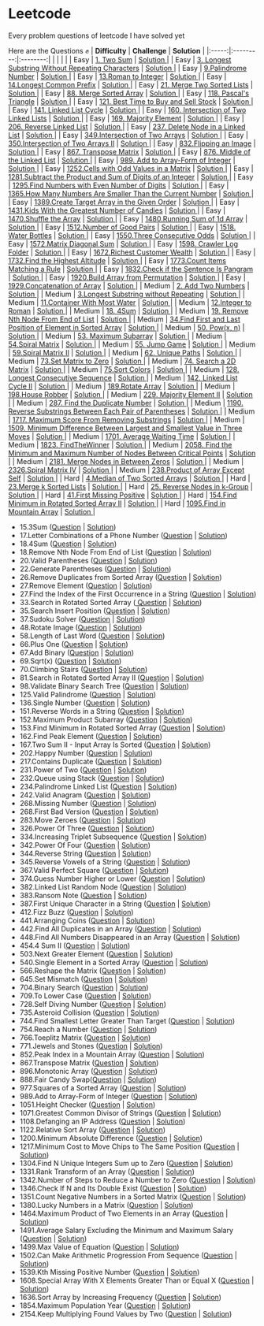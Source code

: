 # Leetcode
 Every problem questions of leetcode I have solved yet
 
 Here are the Questions ✊
 | **Difficulty** | **Challenge** | **Solution** |
 |:-----:|:---------:|:--------:|
 |  | []() | [  ]() |
 | Easy | [1. Two Sum](https://leetcode.com/problems/two-sum/) | [ Solution ](https://github.com/AshutoshRath1612/Leetcode/blob/main/TwoSum.java) |
 | Easy | [3. Longest Substring Without Repeating Characters](https://leetcode.com/problems/longest-substring-without-repeating-characters/) | [ Solution ](https://github.com/AshutoshRath1612/Leetcode/blob/main/LongestConsecutiveSequence.java) |
 | Easy | [9.Palindrome Number](https://leetcode.com/problems/palindrome-number/) | [ Solution ](https://github.com/AshutoshRath1612/Leetcode/blob/main/Palindrome_Number.java) |
 | Easy | [13.Roman to Integer](https://leetcode.com/problems/roman-to-integer/) | [ Solution ](https://github.com/AshutoshRath1612/Leetcode/blob/main/Roman_to_integer.java) |
 | Easy | [14.Longest Common Prefix](https://leetcode.com/problems/longest-common-prefix/) | [ Solution ](https://github.com/AshutoshRath1612/Leetcode/blob/main/LongestCommonPrefix.java) |
 | Easy | [21. Merge Two Sorted Lists](https://leetcode.com/problems/merge-two-sorted-lists/) | [ Solution ](https://github.com/AshutoshRath1612/Leetcode/blob/main/MergeTwoSortedList.java) |
 | Easy | [88. Merge Sorted Array](https://leetcode.com/problems/merge-sorted-array/) | [ Solution ](https://github.com/AshutoshRath1612/Leetcode/blob/main/MergeSortedArray.java) |
 | Easy | [118. Pascal's Triangle](https://leetcode.com/problems/pascals-triangle/) | [ Solution ](https://github.com/AshutoshRath1612/Leetcode/blob/main/PascalsTriangle.java) |
 | Easy | [121. Best Time to Buy and Sell Stock](https://leetcode.com/problems/best-time-to-buy-and-sell-stock/) | [ Solution ](https://github.com/AshutoshRath1612/Leetcode/blob/main/BestTimeTOBuySell.java) |
 | Easy | [141. Linked List Cycle](https://leetcode.com/problems/linked-list-cycle/) | [ Solution ](https://github.com/AshutoshRath1612/Leetcode/blob/main/LinkedListCycle.java) |
 | Easy | [160. Intersection of Two Linked Lists](https://leetcode.com/problems/intersection-of-two-linked-lists/) | [ Solution ](https://github.com/AshutoshRath1612/Leetcode/blob/main/IntersectionOfTwoLists.java) |
 | Easy | [169. Majority Element](https://leetcode.com/problems/majority-element/) | [ Solution ](https://github.com/AshutoshRath1612/Leetcode/blob/main/MajorityElements.java) |
 | Easy | [206. Reverse Linked List](https://leetcode.com/problems/reverse-linked-list/) | [ Solution ](https://github.com/AshutoshRath1612/Leetcode/blob/main/ReverseLinkedList.java) |
 | Easy | [237. Delete Node in a Linked List](https://leetcode.com/problems/delete-node-in-a-linked-list/) | [ Solution ](https://github.com/AshutoshRath1612/Leetcode/blob/main/DeleteNodeLL.java) |
 | Easy | [349.Intersection of Two Arrays](https://leetcode.com/problems/intersection-of-two-arrays/) | [ Solution ](https://github.com/AshutoshRath1612/Leetcode/blob/main/IntersectionTwoArrays.java) |
 | Easy | [350.Intersection of Two Arrays II](https://leetcode.com/problems/intersection-of-two-arrays-ii/) | [ Solution ](https://github.com/AshutoshRath1612/Leetcode/blob/main/IntersectionTwoArraysII.java) |
 | Easy | [832.Flipping an Image](https://leetcode.com/problems/flipping-an-image/) | [ Solution ](https://github.com/AshutoshRath1612/Leetcode/blob/main/FlippingAnImage.java) |
 | Easy | [867. Transpose Matrix](https://leetcode.com/problems/transpose-matrix/) | [ Solution ](https://github.com/AshutoshRath1612/Leetcode/blob/main/TransposeMatrix.java) |
 | Easy | [876. Middle of the Linked List](https://leetcode.com/problems/middle-of-the-linked-list/) | [ Solution ](https://github.com/AshutoshRath1612/Leetcode/blob/main/MiddleOFLinkedList.java) |
 | Easy | [989. Add to Array-Form of Integer](https://leetcode.com/problems/add-to-array-form-of-integer/) | [ Solution ](https://github.com/AshutoshRath1612/Leetcode/blob/main/ArrayFormOfInteger.java) |
 | Easy | [1252.Cells with Odd Values in a Matrix](https://leetcode.com/problems/cells-with-odd-values-in-a-matrix/) | [ Solution ](https://github.com/AshutoshRath1612/Leetcode/blob/main/CellsWithOddValue.java) |
 | Easy | [1281.Subtract the Product and Sum of Digits of an Integer](https://leetcode.com/problems/subtract-the-product-and-sum-of-digits-of-an-integer/) | [ Solution ](https://github.com/AshutoshRath1612/Leetcode/blob/main/DifferenceOfProductAndSum.java) |
 | Easy | [1295.Find Numbers with Even Number of Digits](https://leetcode.com/problems/find-numbers-with-even-number-of-digits/) | [ Solution ](https://github.com/AshutoshRath1612/Leetcode/blob/main/Find_Numbers_with_Even_Number_of_Digits.java) |
 | Easy | [1365.How Many Numbers Are Smaller Than the Current Number](https://leetcode.com/problems/how-many-numbers-are-smaller-than-the-current-number/) | [ Solution ](https://github.com/AshutoshRath1612/Leetcode/blob/main/Number_Smaller_Than_Current_Num.java) |
 | Easy | [1389.Create Target Array in the Given Order](https://leetcode.com/problems/create-target-array-in-the-given-order/) | [ Solution ](https://github.com/AshutoshRath1612/Leetcode/blob/main/Create_TargetArrayOf_GivenOrder.java) |
 | Easy | [1431.Kids With the Greatest Number of Candies](https://leetcode.com/problems/kids-with-the-greatest-number-of-candies/) | [ Solution ](https://github.com/AshutoshRath1612/Leetcode/blob/main/Kid_with_Greatest_Candies.java) |
 | Easy | [1470.Shuffle the Array](https://leetcode.com/problems/shuffle-the-array/) | [ Solution ](https://github.com/AshutoshRath1612/Leetcode/blob/main/Shuffle_The_Array.java) |
 | Easy | [1480.Running Sum of 1d Array](https://leetcode.com/problems/running-sum-of-1d-array/) | [ Solution ](https://github.com/AshutoshRath1612/Leetcode/blob/main/RunningSum_of_Array.java) |
 | Easy | [1512.Number of Good Pairs](https://leetcode.com/problems/number-of-good-pairs/) | [ Solution ](https://github.com/AshutoshRath1612/Leetcode/blob/main/Number_of_Good_Pairs.java) |
 | Easy | [1518. Water Bottles](https://leetcode.com/problems/water-bottles/) | [ Solution ](https://github.com/AshutoshRath1612/Leetcode/blob/main/WaterBottles.java) |
 | Easy | [1550.Three Consecutive Odds](https://leetcode.com/problems/three-consecutive-odds/) | [ Solution ](https://github.com/AshutoshRath1612/Leetcode/blob/main/ThreeConsecutiveOdd.java) |
 | Easy | [1572.Matrix Diagonal Sum](https://leetcode.com/problems/matrix-diagonal-sum/) | [ Solution ](https://github.com/AshutoshRath1612/Leetcode/blob/main/MatrixDiagonalSum.java) |
 | Easy | [1598. Crawler Log Folder](https://leetcode.com/problems/crawler-log-folder/) | [ Solution ](https://github.com/AshutoshRath1612/Leetcode/blob/main/CrawlerLogFolderr.java) |
 | Easy | [1672.Richest Customer Wealth](https://leetcode.com/problems/richest-customer-wealth/) | [ Solution ](https://github.com/AshutoshRath1612/Leetcode/blob/main/Richest_Customer_Wealth.java) |
 | Easy | [1732.Find the Highest Altitude](https://leetcode.com/problems/find-the-highest-altitude/) | [ Solution ](https://github.com/AshutoshRath1612/Leetcode/blob/main/HighestAltitude.java) |
 | Easy | [1773.Count Items Matching a Rule](https://leetcode.com/problems/count-items-matching-a-rule/) | [ Solution ](https://github.com/AshutoshRath1612/Leetcode/blob/main/Count_item_MatchingRule.java) |
 | Easy | [1832.Check if the Sentence Is Pangram](https://leetcode.com/problems/check-if-the-sentence-is-pangram/) | [ Solution ](https://github.com/AshutoshRath1612/Leetcode/blob/main/Check_IfPangram.java) |
 | Easy | [1920.Build Array from Permutation](https://leetcode.com/problems/build-array-from-permutation/) | [ Solution ](https://github.com/AshutoshRath1612/Leetcode/blob/main/Build_Array_from_Permutation.java) |
 | Easy | [1929.Concatenation of Array](https://leetcode.com/problems/concatenation-of-array/) | [ Solution ](https://github.com/AshutoshRath1612/Leetcode/blob/main/Concatenation_of_Array.java) |
 | Medium | [2. Add Two Numbers](https://leetcode.com/problems/add-two-numbers/) | [ Solution ](https://github.com/AshutoshRath1612/Leetcode/blob/main/Add_two_nums.java) |
 | Medium | [3.Longest Substring without Repeating](https://leetcode.com/problems/longest-substring-without-repeating-characters/) | [ Solution ](https://github.com/AshutoshRath1612/Leetcode/blob/main/longest_substring_without_repeating.java) |
 | Medium | [11.Container With Most Water](https://leetcode.com/problems/container-with-most-water/) | [ Solution ](https://github.com/AshutoshRath1612/Leetcode/blob/main/Container_With_Most_Water.java) |
 | Medium | [12.Integer to Roman](https://leetcode.com/problems/integer-to-roman/) | [ Solution ](https://github.com/AshutoshRath1612/Leetcode/blob/main/Integer_to_Roman.java) |
 | Medium | [18. 4Sum](https://leetcode.com/problems/4sum/) | [ Solution ](https://github.com/AshutoshRath1612/Leetcode/blob/main/_4Sum.java) |
 | Medium | [19. Remove Nth Node From End of List](https://leetcode.com/problems/remove-nth-node-from-end-of-list/) | [ Solution ](https://github.com/AshutoshRath1612/Leetcode/blob/main/RemoveNthNodeFromEnd.java) |
 | Medium | [34.Find First and Last Position of Element in Sorted Array](https://leetcode.com/problems/find-first-and-last-position-of-element-in-sorted-array/) | [ Solution ](https://github.com/AshutoshRath1612/Leetcode/blob/main/First_Last_of_Sorted_Array.java) |
 | Medium | [50. Pow(x, n)](https://leetcode.com/problems/powx-n/) | [ Solution ](https://github.com/AshutoshRath1612/Leetcode/blob/main/Pow_x_n_.java) |
 | Medium | [53. Maximum Subarray](https://leetcode.com/problems/maximum-subarray/) | [ Solution ](https://github.com/AshutoshRath1612/Leetcode/blob/main/MaximumSubarray.java) |
 | Medium | [54.Spiral Matrix](https://leetcode.com/problems/spiral-matrix/) | [ Solution ](https://github.com/AshutoshRath1612/Leetcode/blob/main/SpiralMatrix.java) |
 | Medium | [55. Jump Game](https://leetcode.com/problems/jump-game/) | [ Solution ](https://github.com/AshutoshRath1612/Leetcode/blob/main/JumpGame.java) |
 | Medium | [59.Spiral Matrix II](https://leetcode.com/problems/spiral-matrix-ii/) | [ Solution ](https://github.com/AshutoshRath1612/Leetcode/blob/main/SpiralMatrix_II.java) |
 | Medium | [62. Unique Paths](https://leetcode.com/problems/unique-paths/) | [ Solution ](https://github.com/AshutoshRath1612/Leetcode/blob/main/UniquePaths.java) |
 | Medium | [73.Set Matrix to Zero](https://leetcode.com/problems/set-matrix-zeroes/) | [ Solution ](https://github.com/AshutoshRath1612/Leetcode/blob/main/SetMatrixZero.java) |
 | Medium | [74. Search a 2D Matrix](https://leetcode.com/problems/search-a-2d-matrix/) | [ Solution ](https://github.com/AshutoshRath1612/Leetcode/blob/main/Search2dmatrix.java) |
 | Medium | [75.Sort Colors](https://leetcode.com/problems/sort-colors/) | [ Solution ](https://github.com/AshutoshRath1612/Leetcode/blob/main/SortColors.java) |
 | Medium | [128. Longest Consecutive Sequence](https://leetcode.com/problems/longest-consecutive-sequence/) | [ Solution ](https://github.com/AshutoshRath1612/Leetcode/blob/main/LongestConsecutiveSequence.java) |
 | Medium | [142. Linked List Cycle II](https://leetcode.com/problems/linked-list-cycle-ii/) | [ Solution ](https://github.com/AshutoshRath1612/Leetcode/blob/main/LinkedListCycleII.java) |
 | Medium | [189.Rotate Array](https://leetcode.com/problems/rotate-array/) | [ Solution ](https://github.com/AshutoshRath1612/Leetcode/blob/main/RotateArray.java) |
 | Medium | [198.House Robber](https://leetcode.com/problems/house-robber/) | [ Solution ](https://github.com/AshutoshRath1612/Leetcode/blob/main/House_Robber.java) |
 | Medium | [229. Majority Element II](https://leetcode.com/problems/majority-element-ii/) | [ Solution ](https://github.com/AshutoshRath1612/Leetcode/blob/main/MajorityElementII.java) |
 | Medium | [287. Find the Duplicate Number](https://leetcode.com/problems/find-the-duplicate-number/) | [ Solution ](https://github.com/AshutoshRath1612/Leetcode/blob/main/FindDuplicate.java) |
 | Medium | [1190. Reverse Substrings Between Each Pair of Parentheses](https://leetcode.com/problems/reverse-substrings-between-each-pair-of-parentheses/) | [ Solution ](https://github.com/AshutoshRath1612/Leetcode/blob/main/ReverseSubstringBetweenParenthesis.java) |
 | Medium | [1717. Maximum Score From Removing Substrings](https://leetcode.com/problems/maximum-score-from-removing-substrings/) | [ Solution ](https://github.com/AshutoshRath1612/Leetcode/blob/main/MaximumScoreFromRemovingSubstring.java) |
 | Medium | [1509. Minimum Difference Between Largest and Smallest Value in Three Moves](https://leetcode.com/problems/minimum-difference-between-largest-and-smallest-value-in-three-moves/) | [ Solution ](https://github.com/AshutoshRath1612/Leetcode/blob/main/MinDiffBetweenLargeAndSmall.java) |
 | Medium | [1701. Average Waiting Time](https://leetcode.com/problems/average-waiting-time/) | [ Solution ](https://github.com/AshutoshRath1612/Leetcode/blob/main/AverageWaitingTime.java) |
 | Medium | [1823. FindTheWinner](https://leetcode.com/problems/find-the-winner-of-the-circular-game/) | [ Solution ](https://github.com/AshutoshRath1612/Leetcode/blob/main/FindTheWinner.java) |
 | Medium | [2058. Find the Minimum and Maximum Number of Nodes Between Critical Points](https://leetcode.com/problems/find-the-minimum-and-maximum-number-of-nodes-between-critical-points/) | [ Solution ](https://github.com/AshutoshRath1612/Leetcode/blob/main/MinAndMaxNodeBetweenCriticalPoint.java) |
 | Medium | [2181. Merge Nodes in Between Zeros](https://leetcode.com/problems/merge-nodes-in-between-zeros/) | [ Solution ](https://github.com/AshutoshRath1612/Leetcode/blob/main/MergeNodesBetweenZeros.java) |
 | Medium | [2326.Spiral Matrix IV](https://leetcode.com/problems/spiral-matrix-iv/) | [ Solution ](https://github.com/AshutoshRath1612/Leetcode/blob/main/SpiralMatrix_IV.java) |
 | Medium | [238.Product of Array Except Self](https://leetcode.com/problems/product-of-array-except-self/) | [ Solution ](https://github.com/AshutoshRath1612/Leetcode/blob/main/ProductOfArrayExceptSelf.java) |
 | Hard | [4.Median of Two Sorted Arrays](https://leetcode.com/problems/median-of-two-sorted-arrays/) | [ Solution ](https://github.com/AshutoshRath1612/Leetcode/blob/main/median_of_two_array.java) |
 | Hard | [23.Merge k Sorted Lists](https://leetcode.com/problems/merge-k-sorted-lists/) | [ Solution ](https://github.com/AshutoshRath1612/Leetcode/blob/main/MergeKSortedList.java) |
 | Hard | [25. Reverse Nodes in k-Group](https://leetcode.com/problems/reverse-nodes-in-k-group/) | [ Solution ](https://github.com/AshutoshRath1612/Leetcode/blob/main/ReverseNodeinKGroups.java) |
 | Hard | [41.First Missing Positive](https://leetcode.com/problems/first-missing-positive/) | [ Solution ](https://github.com/AshutoshRath1612/Leetcode/blob/main/FindMissingPositive.java) |
 | Hard | [154.Find Minimum in Rotated Sorted Array II](https://leetcode.com/problems/find-minimum-in-rotated-sorted-array-ii/) | [ Solution ](https://github.com/AshutoshRath1612/Leetcode/blob/main/MinimumInRotatedSortedArray_II.java) |
 | Hard | [1095.Find in Mountain Array](https://leetcode.com/problems/find-in-mountain-array/) | [ Solution ](https://github.com/AshutoshRath1612/Leetcode/blob/main/Find_In_Mountain_Array.java) |
- 15.3Sum (<a href="https://leetcode.com/problems/3sum/">Question</a> | <a href="https://github.com/AshutoshRath1612/Leetcode/blob/main/_3Sum.java">Solution</a>)
- 17.Letter Combinations of a Phone Number (<a href="https://leetcode.com/problems/letter-combinations-of-a-phone-number/">Question</a> | <a href="https://github.com/AshutoshRath1612/Leetcode/blob/main/Letter_Combinations_ofPhone_Number.java">Solution</a>)
- 18.4Sum (<a href="https://leetcode.com/problems/4sum/">Question</a> | <a href="https://github.com/AshutoshRath1612/Leetcode/blob/main/_4Sum.java">Solution</a>)
- 18.Remove Nth Node From End of List (<a href="https://leetcode.com/problems/remove-nth-node-from-end-of-list/">Question</a> | <a href="https://github.com/AshutoshRath1612/Leetcode/blob/main/RemoveNthNodeFromEnd.java">Solution</a>)
- 20.Valid Parentheses (<a href="https://leetcode.com/problems/valid-parentheses/">Question</a> | <a href="https://github.com/AshutoshRath1612/Leetcode/blob/main/ValidParenthesis.java">Solution</a>)
- 22.Generate Parentheses (<a href="https://leetcode.com/problems/generate-parentheses/">Question</a> | <a href="https://github.com/AshutoshRath1612/Leetcode/blob/main/GenerateParentheses.java">Solution</a>)
- 26.Remove Duplicates from Sorted Array (<a href="https://leetcode.com/problems/remove-duplicates-from-sorted-array/">Question</a> | <a href="https://github.com/AshutoshRath1612/Leetcode/blob/main/RemoveDuplicatesFromSortedArray.java">Solution</a>)
- 27.Remove Element (<a href="https://leetcode.com/problems/remove-element/">Question</a> | <a href="https://github.com/AshutoshRath1612/Leetcode/blob/main/RemoveElement.java">Solution</a>)
- 27.Find the Index of the First Occurrence in a String (<a href="https://leetcode.com/problems/find-the-index-of-the-first-occurrence-in-a-string/">Question</a> | <a href="https://github.com/AshutoshRath1612/Leetcode/blob/main/FindIndexOFFirstOccurance.java">Solution</a>)
- 33.Search in Rotated Sorted Array (<a href="https://leetcode.com/problems/search-in-rotated-sorted-array/"> Question</a> | <a href="https://github.com/AshutoshRath1612/Leetcode/blob/main/Search_in_Roated_Array.java">Solution</a>)
- 35.Search Insert Position (<a href="https://leetcode.com/problems/search-insert-position/description/">Question</a> | <a href="https://github.com/AshutoshRath1612/Leetcode/blob/main/SearchInsertPosition.java">Solution</a>)
- 37.Sudoku Solver (<a href="https://leetcode.com/problems/sudoku-solver/">Question</a> | <a href="https://github.com/AshutoshRath1612/Leetcode/blob/main/SudokuSolver.java">Solution</a>)
- 48.Rotate Image (<a href="https://leetcode.com/problems/rotate-image/">Question</a> | <a href="https://github.com/AshutoshRath1612/Leetcode/blob/main/RotateImage.java">Solution</a>)
- 58.Length of Last Word (<a href="https://leetcode.com/problems/length-of-last-word/">Question</a> | <a href="https://github.com/AshutoshRath1612/Leetcode/blob/main/LengthOfLastWord.java">Solution</a>)
- 66.Plus One (<a href="https://leetcode.com/problems/plus-one/">Question</a> | <a href="https://github.com/AshutoshRath1612/Leetcode/blob/main/PlusOne.java">Solution</a>)
- 67.Add Binary (<a href="https://leetcode.com/problems/add-binary/">Question</a> | <a href="https://github.com/AshutoshRath1612/Leetcode/blob/main/AddBinary.java">Solution</a>)
- 69.Sqrt(x) (<a href="https://leetcode.com/problems/sqrtx/">Question</a> | <a href="https://github.com/AshutoshRath1612/Leetcode/blob/main/Sqrt_x.java">Solution</a>)
- 70.Climbing Stairs (<a href="https://leetcode.com/problems/climbing-stairs/">Question</a> | <a href="https://github.com/AshutoshRath1612/Leetcode/blob/main/ClimbingStairs.java">Solution</a>)
- 81.Search in Rotated Sorted Array II (<a href="https://leetcode.com/problems/search-in-rotated-sorted-array-ii/">Question</a> | <a href="https://github.com/AshutoshRath1612/Leetcode/blob/main/Search_in_Rotated_Array_II.java">Solution</a>)
- 98.Validate Binary Search Tree (<a href="https://leetcode.com/problems/validate-binary-search-tree/">Question</a> | <a href="https://github.com/AshutoshRath1612/Leetcode/blob/main/Validate_Binary_Search_Tree.java">Solution</a>)
- 125.Valid Palindrome (<a href="https://leetcode.com/problems/valid-palindrome/">Question</a> | <a href="https://github.com/AshutoshRath1612/Leetcode/blob/main/ValidPalindrome.java">Solution</a>)
- 136.Single Number (<a href="https://leetcode.com/problems/single-number/">Question</a> | <a href="https://github.com/AshutoshRath1612/Leetcode/blob/main/SingleNumber.java">Solution</a>)
- 151.Reverse Words in a String (<a href="https://leetcode.com/problems/reverse-words-in-a-string/">Question</a> | <a href="https://github.com/AshutoshRath1612/Leetcode/blob/main/Reverse_word_in_a_string.java">Solution</a>)
- 152.Maximum Product Subarray (<a href="https://leetcode.com/problems/maximum-product-subarray/">Question</a> | <a href="https://github.com/AshutoshRath1612/Leetcode/blob/main/MaximumProductSubarray.java">Solution</a>)
- 153.Find Minimum in Rotated Sorted Array (<a href="https://leetcode.com/problems/find-minimum-in-rotated-sorted-array/">Question</a> | <a href="https://github.com/AshutoshRath1612/Leetcode/blob/main/MinimumInRotatedSortedArray.java">Solution</a>)
- 162.Find Peak Element (<a href="https://leetcode.com/problems/find-peak-element/">Question</a> | <a href="https://github.com/AshutoshRath1612/Leetcode/blob/main/Peak_Element.java">Solution</a>)
- 167.Two Sum II - Input Array Is Sorted (<a href="https://leetcode.com/problems/two-sum-ii-input-array-is-sorted/">Question</a> | <a href="https://github.com/AshutoshRath1612/Leetcode/blob/main/TwoSum_II.java">Solution</a>)
- 202.Happy Number (<a href="https://leetcode.com/problems/happy-number/">Question</a> | <a href="https://github.com/AshutoshRath1612/Leetcode/blob/main/Happy_numbers.java">Solution</a>)
- 217.Contains Duplicate (<a href="https://leetcode.com/problems/contains-duplicate/">Question</a> | <a href="https://github.com/AshutoshRath1612/Leetcode/blob/main/ContainsDuplicate.java">Solution</a>)
- 231.Power of Two (<a href="https://leetcode.com/problems/power-of-two/">Question</a> | <a href="https://github.com/AshutoshRath1612/Leetcode/blob/main/PowerOfTwo.java">Solution</a>)
- 232.Queue using Stack (<a href="https://leetcode.com/problems/implement-queue-using-stacks/">Question</a> | <a href="https://github.com/AshutoshRath1612/Leetcode/blob/main/QueueUsingStack.java">Solution</a>)
- 234.Palindrome Linked List (<a href="https://leetcode.com/problems/palindrome-linked-list/">Question</a> | <a href="https://github.com/AshutoshRath1612/Leetcode/blob/main/Palindrome_Linked_List.java">Solution</a>)
- 242.Valid Anagram (<a href="https://leetcode.com/problems/valid-anagram/">Question</a> | <a href="https://github.com/AshutoshRath1612/Leetcode/blob/main/ValidAnagram.java">Solution</a>)
- 268.Missing Number (<a href="https://leetcode.com/problems/missing-number/">Question</a> | <a href="https://github.com/AshutoshRath1612/Leetcode/blob/main/MissingNumber.java">Solution</a>)
- 268.First Bad Version (<a href="https://leetcode.com/problems/first-bad-version/">Question</a> | <a href="https://github.com/AshutoshRath1612/Leetcode/blob/main/FirstBadVersion.java">Solution</a>)
- 283.Move Zeroes (<a href="https://leetcode.com/problems/move-zeroes/">Question</a> | <a href="https://github.com/AshutoshRath1612/Leetcode/blob/main/MoveZeros.java">Solution</a>)
- 326.Power Of Three (<a href="https://leetcode.com/problems/power-of-three/">Question</a> | <a href="https://github.com/AshutoshRath1612/Leetcode/blob/main/PoweOf3.java">Solution</a>)
- 334.Increasing Triplet Subsequence (<a href="https://leetcode.com/problems/increasing-triplet-subsequence/">Question</a> | <a href="https://github.com/AshutoshRath1612/Leetcode/blob/main/IncreasingTripletSubsequence.java">Solution</a>)
- 342.Power Of Four (<a href="https://leetcode.com/problems/power-of-four/">Question</a> | <a href="https://github.com/AshutoshRath1612/Leetcode/blob/main/PowerOfFour.java">Solution</a>)
- 344.Reverse String (<a href="https://leetcode.com/problems/reverse-string/">Question</a> | <a href="https://github.com/AshutoshRath1612/Leetcode/blob/main/ReverseString.java">Solution</a>)
- 345.Reverse Vowels of a String (<a href="https://leetcode.com/problems/reverse-vowels-of-a-string/">Question</a> | <a href="https://github.com/AshutoshRath1612/Leetcode/blob/main/ReverseVowellInString.java">Solution</a>)
- 367.Valid Perfect Square (<a href="https://leetcode.com/problems/valid-perfect-square/">Question</a> | <a href="https://github.com/AshutoshRath1612/Leetcode/blob/main/ValidPerfectSquare.java">Solution</a>)
- 374.Guess Number Higher or Lower (<a href="https://leetcode.com/problems/guess-number-higher-or-lower/">Question</a> | <a href="https://github.com/AshutoshRath1612/Leetcode/blob/main/GuessNumberHigherOrLower.java">Solution</a>)
- 382.Linked List Random Node (<a href="https://leetcode.com/problems/linked-list-random-node/">Question</a> | <a href="https://github.com/AshutoshRath1612/Leetcode/blob/main/LinkedListRandomNode.java">Solution</a>)
- 383.Ransom Note (<a href="https://leetcode.com/problems/ransom-note/">Question</a> | <a href="https://github.com/AshutoshRath1612/Leetcode/blob/main/RansomNote.java">Solution</a>)
- 387.First Unique Character in a String (<a href="https://leetcode.com/problems/first-unique-character-in-a-string/">Question</a> | <a href="https://github.com/AshutoshRath1612/Leetcode/blob/main/FirstUniqueInString.java">Solution</a>)
- 412.Fizz Buzz (<a href="https://leetcode.com/problems/fizz-buzz/">Question</a> | <a href="https://github.com/AshutoshRath1612/Leetcode/blob/main/FizzBuzz.java">Solution</a>)
- 441.Arranging Coins (<a href="https://leetcode.com/problems/arranging-coins/">Question</a> | <a href="https://github.com/AshutoshRath1612/Leetcode/blob/main/ArrangingCoins.java">Solution</a>)
- 442.Find All Duplicates in an Array (<a href="https://leetcode.com/problems/find-all-duplicates-in-an-array/">Question</a> | <a href="https://github.com/AshutoshRath1612/Leetcode/blob/main/FindAllDuplicates.java">Solution</a>)
- 448.Find All Numbers Disappeared in an Array (<a href="https://leetcode.com/problems/find-all-numbers-disappeared-in-an-array/">Question</a> | <a href="https://github.com/AshutoshRath1612/Leetcode/blob/main/All_NumsDisapperedInArray.java">Solution</a>)
- 454.4 Sum II (<a href="https://leetcode.com/problems/4sum-ii/">Question</a> | <a href="https://github.com/AshutoshRath1612/Leetcode/blob/main/_4SumII.java">Solution</a>)
- 503.Next Greater Element (<a href="https://leetcode.com/problems/next-greater-element-ii/">Question</a> | <a href="https://github.com/AshutoshRath1612/Leetcode/blob/main/NextGreaterElement_ii.java">Solution</a>)
- 540.Single Element in a Sorted Array (<a href="https://leetcode.com/problems/single-element-in-a-sorted-array/">Question</a> | <a href="https://github.com/AshutoshRath1612/Leetcode/blob/main/SingleElementInSortedArray.java">Solution</a>)
- 566.Reshape the Matrix (<a href="https://leetcode.com/problems/reshape-the-matrix/">Question</a> | <a href="https://github.com/AshutoshRath1612/Leetcode/blob/main/ReshapeMatrix.java">Solution</a>)
- 645.Set Mismatch (<a href="https://leetcode.com/problems/set-mismatch/">Question</a> | <a href="https://github.com/AshutoshRath1612/Leetcode/blob/main/SetMismatch.java">Solution</a>)
- 704.Binary Search (<a href="https://leetcode.com/problems/binary-search/">Question</a> | <a href="https://github.com/AshutoshRath1612/Leetcode/blob/main/BinarySearch.java">Solution</a>)
- 709.To Lower Case (<a href="https://leetcode.com/problems/to-lower-case/">Question</a> | <a href="https://github.com/AshutoshRath1612/Leetcode/blob/main/toLowerCase.java">Solution</a>)
- 728.Self Diving Number (<a href="https://leetcode.com/problems/self-dividing-numbers/">Question</a> | <a href="https://github.com/AshutoshRath1612/Leetcode/blob/main/SelfDivingNumber.java">Solution</a>)
- 735.Asteroid Collision (<a href="https://leetcode.com/problems/asteroid-collision/">Question</a> | <a href="https://github.com/AshutoshRath1612/Leetcode/blob/main/AstroidCollision.java">Solution</a>)
- 744.Find Smallest Letter Greater Than Target (<a href="https://leetcode.com/problems/find-smallest-letter-greater-than-target/">Question</a> | <a href="https://github.com/AshutoshRath1612/Leetcode/blob/main/Smallest_letter_greater_then_target.java">Solution</a>)
- 754.Reach a Number (<a href="https://leetcode.com/problems/reach-a-number/">Question</a> | <a href="https://github.com/AshutoshRath1612/Leetcode/blob/main/ReachANumber.java">Solution</a>)
- 766.Toeplitz Matrix (<a href="https://leetcode.com/problems/toeplitz-matrix/">Question</a> | <a href="https://github.com/AshutoshRath1612/Leetcode/blob/main/ToeplitzMatrix.java">Solution</a>)
- 771.Jewels and Stones (<a href="https://leetcode.com/problems/jewels-and-stones/">Question</a> | <a href="https://github.com/AshutoshRath1612/Leetcode/blob/main/JewelsStones.java">Solution</a>)
- 852.Peak Index in a Mountain Array (<a href="https://leetcode.com/problems/peak-index-in-a-mountain-array/">Question</a> | <a href="https://github.com/AshutoshRath1612/Leetcode/blob/main/Peak_Index_in_Mountain_Array.java">Solution</a>)
- 867.Transpose Matrix (<a href="https://leetcode.com/problems/transpose-matrix/">Question</a> | <a href="https://github.com/AshutoshRath1612/Leetcode/blob/main/TransposeMatrix.java">Solution</a>)
- 896.Monotonic Array (<a href="https://leetcode.com/problems/monotonic-array/">Question</a> | <a href="https://github.com/AshutoshRath1612/Leetcode/blob/main/MonotonicArray.java">Solution</a>)
- 888.Fair Candy Swap(<a href="https://leetcode.com/problems/fair-candy-swap/">Question</a> | <a href="https://github.com/AshutoshRath1612/Leetcode/blob/main/FairCandyswap.java">Solution</a>)
- 977.Squares of a Sorted Array (<a href="https://leetcode.com/problems/squares-of-a-sorted-array/">Question</a> | <a href="https://github.com/AshutoshRath1612/Leetcode/blob/main/sqOfSortedArray.java">Solution</a>)
- 989.Add to Array-Form of Integer (<a href="https://leetcode.com/problems/add-to-array-form-of-integer/">Question</a> | <a href="https://github.com/AshutoshRath1612/Leetcode/blob/main/ArrayFormOfInteger.java">Solution</a>)
- 1051.Height Checker (<a href="https://leetcode.com/problems/height-checker/">Question</a> | <a href="https://github.com/AshutoshRath1612/Leetcode/blob/main/HeightChecker.java">Solution</a>)
- 1071.Greatest Common Divisor of Strings (<a href="https://leetcode.com/problems/greatest-common-divisor-of-strings/">Question</a> | <a href="https://github.com/AshutoshRath1612/Leetcode/blob/main/Greatest_Common_Divisor_of_Strings.java">Solution</a>)
- 1108.Defanging an IP Address (<a href="https://leetcode.com/problems/defanging-an-ip-address/">Question</a> | <a href="https://github.com/AshutoshRath1612/Leetcode/blob/main/Defanging_IP.java">Solution</a>)
- 1122.Relative Sort Array (<a href="https://leetcode.com/problems/relative-sort-array/">Question</a> | <a href="https://github.com/AshutoshRath1612/Leetcode/blob/main/RelativeSortArray.java">Solution</a>)
- 1200.Minimum Absolute Difference (<a href="https://leetcode.com/problems/minimum-absolute-difference/">Question</a> | <a href="https://github.com/AshutoshRath1612/Leetcode/blob/main/MinimumAbsoluteDifference.java">Solution</a>)
- 1217.Minimum Cost to Move Chips to The Same Position (<a href="https://leetcode.com/problems/minimum-cost-to-move-chips-to-the-same-position/">Question</a> | <a href="https://github.com/AshutoshRath1612/Leetcode/blob/main/MinimumCostToMoveCHip.java">Solution</a>)
- 1304.Find N Unique Integers Sum up to Zero (<a href="https://leetcode.com/problems/find-n-unique-integers-sum-up-to-zero/">Question</a> | <a href="https://github.com/AshutoshRath1612/Leetcode/blob/main/SumToZero.java">Solution</a>)
- 1331.Rank Transform of an Array (<a href="https://leetcode.com/problems/rank-transform-of-an-array/">Question</a> | <a href="https://github.com/AshutoshRath1612/Leetcode/blob/main/RankTransform.java">Solution</a>)
- 1342.Number of Steps to Reduce a Number to Zero (<a href="https://leetcode.com/problems/number-of-steps-to-reduce-a-number-to-zero/">Question</a> | <a href="https://github.com/AshutoshRath1612/Leetcode/blob/main/NumberOfStepsto0.java">Solution</a>)
- 1346.Check If N and Its Double Exist (<a href="https://leetcode.com/problems/check-if-n-and-its-double-exist/description/">Question</a> | <a href="https://github.com/AshutoshRath1612/Leetcode/blob/main/NandDoubleExist.java">Solution</a>)
- 1351.Count Negative Numbers in a Sorted Matrix (<a href="https://leetcode.com/problems/count-negative-numbers-in-a-sorted-matrix/description/">Question</a> | <a href="https://github.com/AshutoshRath1612/Leetcode/blob/main/CountNegativeInMatrix.java">Solution</a>)
- 1380.Lucky Numbers in a Matrix (<a href="https://leetcode.com/problems/lucky-numbers-in-a-matrix/">Question</a> | <a href="https://github.com/AshutoshRath1612/Leetcode/blob/main/LuckyNumberInMatrix.java">Solution</a>)
- 1464.Maximum Product of Two Elements in an Array (<a href="https://leetcode.com/problems/maximum-product-of-two-elements-in-an-array/">Question</a> | <a href="https://github.com/AshutoshRath1612/Leetcode/blob/main/MaxProductOfTwoElement.java">Solution</a>)
- 1491.Average Salary Excluding the Minimum and Maximum Salary (<a href="https://leetcode.com/problems/average-salary-excluding-the-minimum-and-maximum-salary/">Question</a> | <a href="https://github.com/AshutoshRath1612/Leetcode/blob/main/AverageSalarayExcludingMM.java">Solution</a>)
- 1499.Max Value of Equation (<a href="https://leetcode.com/problems/max-value-of-equation/description/">Question</a> | <a href="https://github.com/AshutoshRath1612/Leetcode/blob/main/MaxValueOfEquation.java">Solution</a>)
- 1502.Can Make Arithmetic Progression From Sequence (<a href="https://leetcode.com/problems/can-make-arithmetic-progression-from-sequence/">Question</a> | <a href="https://github.com/AshutoshRath1612/Leetcode/blob/main/AR_FromSequence.java">Solution</a>)
- 1539.Kth Missing Positive Number (<a href="https://leetcode.com/problems/kth-missing-positive-number/description/">Question</a> | <a href="https://github.com/AshutoshRath1612/Leetcode/blob/main/KthMissingNumber.java">Solution</a>)
- 1608.Special Array With X Elements Greater Than or Equal X (<a href="https://leetcode.com/problems/special-array-with-x-elements-greater-than-or-equal-x/description/">Question</a> | <a href="https://github.com/AshutoshRath1612/Leetcode/blob/main/SpecialArrayElemGrEqX.java">Solution</a>)
- 1636.Sort Array by Increasing Frequency (<a href="https://leetcode.com/problems/sort-array-by-increasing-frequency/">Question</a> | <a href="https://github.com/AshutoshRath1612/Leetcode/blob/main/SortByIncreasingFrequency.java">Solution</a>)
- 1854.Maximum Population Year (<a href="https://leetcode.com/problems/maximum-population-year/">Question</a> | <a href="https://github.com/AshutoshRath1612/Leetcode/blob/main/MaximumPopulationYear.java">Solution</a>)
- 2154.Keep Multiplying Found Values by Two (<a href="https://leetcode.com/problems/keep-multiplying-found-values-by-two/">Question</a> | <a href="https://github.com/AshutoshRath1612/Leetcode/blob/main/KeepMulbyTwo.java">Solution</a>)

